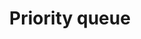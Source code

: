 ---
layout: posts_by_category
categories: priority-queue
title: Priority queue
permalink: /category/priority-queue
---